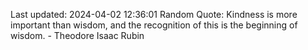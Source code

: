 Last updated: 2024-04-02 12:36:01
Random Quote: Kindness is more important than wisdom, and the recognition of this is the beginning of wisdom. - Theodore Isaac Rubin